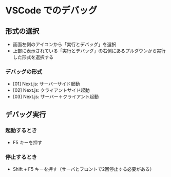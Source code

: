 # VSCode でのデバッグ

## 形式の選択
- 画面左側のアイコンから「実行とデバッグ」を選択
- 上部に表示されている「実行とデバッグ」の右側にあるプルダウンから実行した形式を選択する

### デバッグの形式
- [01] Next.js: サーバーサイド起動
- [02] Next.js: クライアントサイド起動
- [03] Next.js: サーバー＋クライアント起動

## デバッグ実行
### 起動するとき
- F5 キーを押す

### 停止するとき
- Shift + F5 キーを押す（サーバとフロントで2回停止する必要がある）
